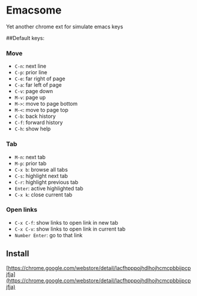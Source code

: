 Emacsome
========

Yet another chrome ext for simulate emacs keys

##Default keys:
###  Move
* `C-n`: next line
* `C-p`: prior line
* `C-e`: far right of page
* `C-a`: far left of page
* `C-v`: page down
* `M-v`: page up
* `M->`: move to page bottom
* `M-<`: move to page top
* `C-b`: back history
* `C-f`: forward history
* `C-h`: show help

### Tab
* `M-n`: next tab
* `M-p`: prior tab
* `C-x b`: browse all tabs
* `C-s`: highlight next tab
* `C-r`: highlight previous tab
*  `Enter`: active highlighted tab
* `C-x k`: close current tab

### Open links
* `C-x C-f`: show links to open link in new tab
* `C-x C-v`: show links to open link in current tab
* `Number Enter`: go to that link


## Install
[https://chrome.google.com/webstore/detail/lacfhpppojhdlhojhcmcpbbijpcpjfja](https://chrome.google.com/webstore/detail/lacfhpppojhdlhojhcmcpbbijpcpjfja)